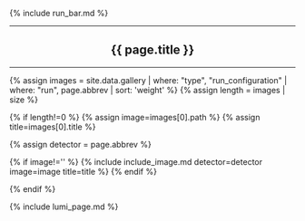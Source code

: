 {% include run_bar.md %}
<hr/>
<center><h2>{{ page.title }}</h2></center>
<hr/>
{% assign images = site.data.gallery | where: "type", "run_configuration" | where: "run", page.abbrev | sort: 'weight' %}
{% assign length = images | size %}

{% if length!=0 %}
{% assign image=images[0].path %}
{% assign title=images[0].title %}

{% assign detector = page.abbrev %}

{% if image!='' %}
{% include include_image.md detector=detector image=image title=title %}
{% endif %}

{% endif %}

{% include lumi_page.md %}
